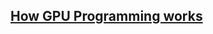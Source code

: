 ## [How GPU Programming works ](https://www.youtube.com/watch?v=TAXEND6xSYU&list=PLtrSb4XxIVbp8AKuEAlwNXDxr99e3woGE&index=5)